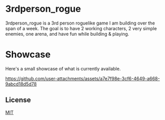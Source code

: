 # 3rdperson_rogue

3rdperson_rogue is a 3rd person roguelike game I am building over the span of a week. 
The goal is to have 2 working characters, 2 very simple enemies, one arena, and have fun while building & playing. 
# Showcase

Here's a small showcase of what is currently available.

https://github.com/user-attachments/assets/a7e7f98e-3cf6-4649-a668-9abcd18d5d78


## License


[MIT](https://choosealicense.com/licenses/mit/)
